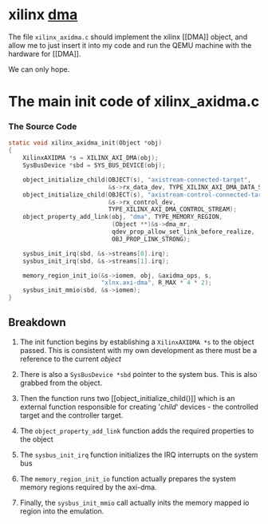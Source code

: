 # xilinx [dma](DMA.md)

The file `xilinx_axidma.c` should implement the xilinx [[DMA]] object, and allow me to just insert it into my code and run the QEMU machine with the hardware for [[DMA]].  

We can only hope.

# The main init code of xilinx_axidma.c

### The Source Code
```c
static void xilinx_axidma_init(Object *obj)
{
    XilinxAXIDMA *s = XILINX_AXI_DMA(obj);
    SysBusDevice *sbd = SYS_BUS_DEVICE(obj);

    object_initialize_child(OBJECT(s), "axistream-connected-target",
                            &s->rx_data_dev, TYPE_XILINX_AXI_DMA_DATA_STREAM);
    object_initialize_child(OBJECT(s), "axistream-control-connected-target",
                            &s->rx_control_dev,
                            TYPE_XILINX_AXI_DMA_CONTROL_STREAM);
    object_property_add_link(obj, "dma", TYPE_MEMORY_REGION,
                             (Object **)&s->dma_mr,
                             qdev_prop_allow_set_link_before_realize,
                             OBJ_PROP_LINK_STRONG);

    sysbus_init_irq(sbd, &s->streams[0].irq);
    sysbus_init_irq(sbd, &s->streams[1].irq);

    memory_region_init_io(&s->iomem, obj, &axidma_ops, s,
                          "xlnx.axi-dma", R_MAX * 4 * 2);
    sysbus_init_mmio(sbd, &s->iomem);
}
```

## Breakdown

1. The init function begins by establishing a `XilinxAXIDMA *s` to the object passed. This is consistent with my own development as there must be a reference to the current *object* 

2. There is also a `SysBusDevice *sbd` pointer to the system bus. This is also grabbed from the object.

3. Then the function runs two [[object_initialize_child()]] which is an external function responsible for creating '*child*' devices - the controlled target and the controller target.
4. The `object_property_add_link` function adds the required properties to the object
5. The `sysbus_init_irq` function initializes the IRQ interrupts on the system bus
6. The `memory_region_init_io` function actually prepares the system memory regions required by the axi-dma.
7. Finally, the `sysbus_init_mmio` call actually inits the memory mapped io region into the emulation.